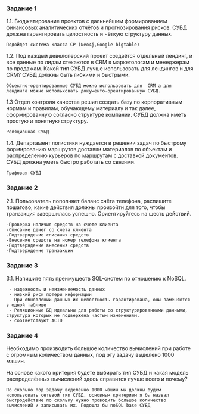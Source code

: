 

### Задание 1
1.1. Бюджетирование проектов с дальнейшим формированием финансовых аналитических отчётов и прогнозирования рисков. СУБД должна гарантировать целостность и чёткую структуру данных.

```
Подойдет система класса CP (Neo4j,Google bigtable)
```

1.2. Под каждый девелоперский проект создаётся отдельный лендинг, и все данные по лидам стекаются в CRM к маркетологам и менеджерам по продажам. Какой тип СУБД лучше использовать для лендингов и для CRM? СУБД должны быть гибкими и быстрыми.

```
Обьектно-орентированные СУБД можно использовать для  CRM а для лендинга можно испольховать документо-орентированную СУБД.
```

1.3 Отдел контроля качества решил создать базу по корпоративным нормам и правилам, обучающему материалу и так далее, сформированную согласно структуре компании. СУБД должна иметь простую и понятную структуру.

```
Реляционная СУБД
```

1.4. Департамент логистики нуждается в решении задач по быстрому формированию маршрутов доставки материалов по объектам и распределению курьеров по маршрутам с доставкой документов. СУБД должна уметь быстро работать со связями.

```
Графовая СУБД
```


### Задание 2

2.1. Пользователь пополняет баланс счёта телефона, распишите пошагово, какие действия должны произойти для того, чтобы транзакция завершилась успешно. Ориентируйтесь на шесть действий.

```
-Проверка наличия средств на счете клиента
-Списание денег со счета клиента 
-Подтверждение списания средств
-Внесение средств на номер телефона клиента
-Подтверждение внесения средств
-Подтверждение транзакции
```



### Задание 3
3.1. Напишите пять преимуществ SQL-систем по отношению к NoSQL.

```
 - надежность и неизменяемость данных
 - низкий риск потери информации
 - При обновлении данных их целостность гарантирована, они заменяются в одной таблице
 - Реляционные БД идеальны для работы со структурированными данными, структура которых не подвержена частым изменениям.
 - соответствуют ACID
```


### Задание 4

Необходимо производить большое количество вычислений при работе с огромным количеством данных, под эту задачу выделено 1000 машин.

На основе какого критерия будете выбирать тип СУБД и какая модель распределённых вычислений здесь справится лучше всего и почему?

```
По сколько под задачу веделенно 1000 машин мы должны будем использовать сетевой тип СУБД, основным критерием я бы назвал быстродействие по скольку нужно проводить большое количество вычислений и записывать их. Подошла бы noSQL base СУБД
```















